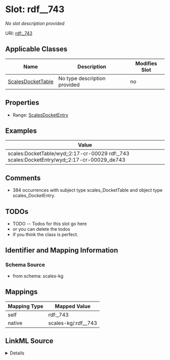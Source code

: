 

# Slot: rdf__743


_No slot description provided_





URI: [rdf:_743](http://www.w3.org/1999/02/22-rdf-syntax-ns#_743)



<!-- no inheritance hierarchy -->





## Applicable Classes

| Name | Description | Modifies Slot |
| --- | --- | --- |
| [ScalesDocketTable](../classes/ScalesDocketTable.md) | No type description provided |  no  |







## Properties

* Range: [ScalesDocketEntry](../classes/ScalesDocketEntry.md)






## Examples

| Value |
| --- |
| scales:DocketTable/wyd;;2:17-cr-00029 rdf:_743 scales:DocketEntry/wyd;;2:17-cr-00029_de743 |

## Comments

* 384 occurrences with subject type scales_DocketTable and object type scales_DocketEntry.

## TODOs

* TODO -- Todos for this slot go here
* or you can delete the todos
* if you think the class is perfect.

## Identifier and Mapping Information







### Schema Source


* from schema: scales-kg




## Mappings

| Mapping Type | Mapped Value |
| ---  | ---  |
| self | rdf:_743 |
| native | scales-kg/:rdf__743 |




## LinkML Source

<details>
```yaml
name: rdf__743
description: No slot description provided
todos:
- TODO -- Todos for this slot go here
- or you can delete the todos
- if you think the class is perfect.
comments:
- 384 occurrences with subject type scales_DocketTable and object type scales_DocketEntry.
examples:
- value: scales:DocketTable/wyd;;2:17-cr-00029 rdf:_743 scales:DocketEntry/wyd;;2:17-cr-00029_de743
from_schema: scales-kg
rank: 1000
slot_uri: rdf:_743
alias: rdf__743
domain_of:
- scales_DocketTable
range: scales_DocketEntry

```
</details>